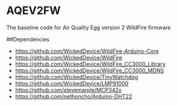 AQEV2FW
=======

The baseline code for Air Quality Egg version 2 WildFire firmware

##Dependencies
* https://github.com/WickedDevice/WildFire-Arduino-Core
* https://github.com/WickedDevice/WildFire
* https://github.com/WickedDevice/WildFire_CC3000_Library
* https://github.com/WickedDevice/WildFire_CC3000_MDNS
* https://github.com/WickedDevice/TinyWatchdog
* https://github.com/WickedDevice/LMP91000
* https://github.com/stevemarple/MCP342x
* https://github.com/nethoncho/Arduino-DHT22
